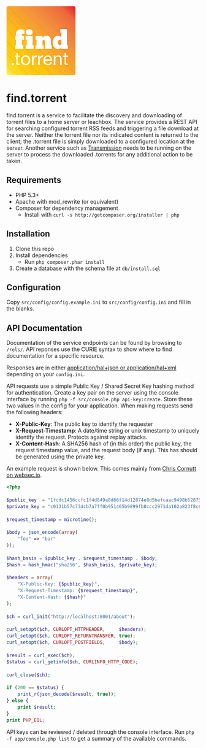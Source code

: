 ![find.torrent](web/assets/img/logo-180.png)

find.torrent
===========
find.torrent is a service to facilitate the discovery and downloading of torrent files to a home server or leachbox. The service provides a REST API for searching configured torrent RSS feeds and triggering a file download at the server. Neither the torrent file nor its indicated content is returned to the client; the .torrent file is simply downloaded to a configured location at the server. Another service such as [Transmission](http://www.transmissionbt.com/) needs to be running on the server to process the downloaded .torrents for any additional action to be taken.

Requirements
------------
* PHP 5.3+
* Apache with mod_rewrite (or equivalent)
* Composer for dependency management
    * Install with `curl -s http://getcomposer.org/installer | php`

Installation
------------
1. Clone this repo
2. Install dependencies
    * Run `php composer.phar install`
3. Create a database with the schema file at `db/install.sql`

Configuration
-------------
Copy `src/config/config.example.ini` to `src/config/config.ini` and fill in the blanks.

API Documentation
-----------------
Documentation of the service endpoints can be found by browsing to `/rels/`. API reponses use the CURIE syntax to show where to find documentation for a specific resource.

Responses are in either [application/hal+json or application/hal+xml](http://stateless.co/hal_specification.html) depending on your `config.ini`.

API requests use a simple Public Key / Shared Secret Key hashing method for authentication. Create a key pair on the server using the console interface by running `php -f src/console.php api-key:create`. Store these two values in the config for your application. When making requests send the following headers:

* **X-Public-Key**: The public key to identify the requester
* **X-Request-Timestamp**: A date/time string or unix timestamp to uniquely identify the request. Protects against replay attacks.
* **X-Content-Hash**: A SHA256 hash of (in this order) the public key, the request timestamp value, and the request body (if any). This has should be generated using the private key.

An example request is shown below. This comes mainly from [Chris Cornutt on websec.io](http://websec.io/2013/02/14/API-Authentication-Public-Private-Key.html).
~~~ php
<?php

$public_key  = "1fcdc1456ccfc1f4d849a8d66f14d12874e8d5befcaac9498b528758f60155c0";
$private_key = "c0131b57c734cb7a7ff0b951405b9899fb8ccc2971da102a823f8c6386ce5025";

$request_timestamp = microtime();

$body = json_encode(array(
    "foo" => "bar"
));

$hash_basis = $public_key . $request_timestamp . $body;
$hash = hash_hmac("sha256", $hash_basis, $private_key);

$headers = array(
    "X-Public-Key: {$public_key}",
    "X-Request-Timestamp: {$request_timestamp}",
    "X-Content-Hash: {$hash}"
);

$ch = curl_init("http://localhost:8001/about");

curl_setopt($ch, CURLOPT_HTTPHEADER,     $headers);
curl_setopt($ch, CURLOPT_RETURNTRANSFER, true);
curl_setopt($ch, CURLOPT_POSTFIELDS,     $body);

$result = curl_exec($ch);
$status = curl_getinfo($ch, CURLINFO_HTTP_CODE);

curl_close($ch);

if (200 == $status) {
    print_r(json_decode($result, true));
} else {
    print $result;
}
print PHP_EOL;
~~~

API keys can be reviewed / deleted through the console interface. Run `php -f app/console.php list` to get a summary of the available commands.
